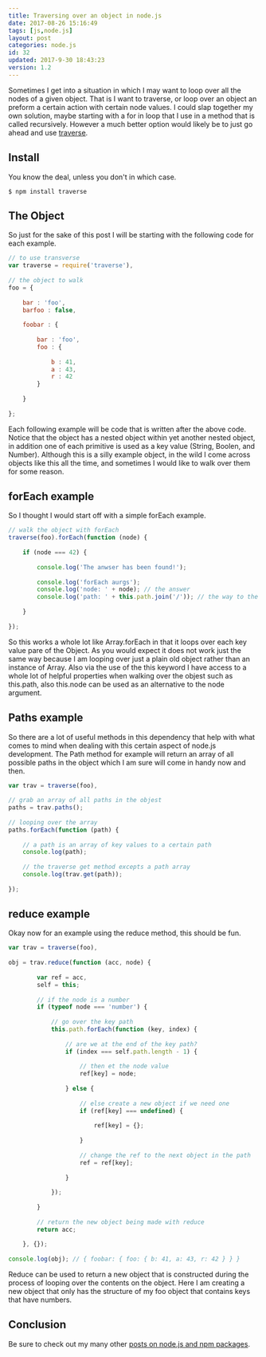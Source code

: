 ```yaml
---
title: Traversing over an object in node.js
date: 2017-08-26 15:16:49
tags: [js,node.js]
layout: post
categories: node.js
id: 32
updated: 2017-9-30 18:43:23
version: 1.2
---
```


Sometimes I get into a situation in which I may want to loop over all the nodes of a given object. That is I want to traverse, or loop over an object an preform a certain action with certain node values. I could slap together my own solution, maybe starting with a for in loop that I use in a method that is called recursively. However a much better option would likely be to just go ahead and use [traverse](https://www.npmjs.com/package/traverse).

<!-- more -->

## Install

You know the deal, unless you don't in which case.

```
$ npm install traverse
```

## The Object

So just for the sake of this post I will be starting with the following code for each example.

```js
// to use transverse
var traverse = require('traverse'),
 
// the object to walk
foo = {
 
    bar : 'foo',
    barfoo : false,
 
    foobar : {
 
        bar : 'foo',
        foo : {
 
            b : 41,
            a : 43,
            r : 42
        }
 
    }
 
};
```

Each following example will be code that is written after the above code. Notice that the object has a nested object within yet another nested object, in addition one of each primitive is used as a key value (String, Boolen, and Number). Although this is a silly example object, in the wild I come across objects like this all the time, and sometimes I would like to walk over them for some reason.

## forEach example

So I thought I would start off with a simple forEach example.

```js
// walk the object with forEach
traverse(foo).forEach(function (node) {
 
    if (node === 42) {
 
        console.log('The anwser has been found!');
 
        console.log('forEach aurgs');
        console.log('node: ' + node); // the answer
        console.log('path: ' + this.path.join('/')); // the way to the answer
 
    }
 
});
```

So this works a whole lot like Array.forEach in that it loops over each key value pare of the Object. As you would expect it does not work just the same way because I am looping over just a plain old object rather than an instance of Array. Also via the use of the this keyword I have access to a whole lot of helpful properties when walking over the objest such as this.path, also this.node can be used as an alternative to the node argument.

## Paths example

So there are a lot of useful methods in this dependency that help with what comes to mind when dealing with this certain aspect of node.js development. The Path method for example will return an array of all possible paths in the object which I am sure will come in handy now and then.

```js
var trav = traverse(foo),
 
// grab an array of all paths in the objest
paths = trav.paths();
 
// looping over the array
paths.forEach(function (path) {
 
    // a path is an array of key values to a certain path
    console.log(path);
 
    // the traverse get method excepts a path array
    console.log(trav.get(path));
 
});
```

## reduce example

Okay now for an example using the reduce method, this should be fun.

```js
var trav = traverse(foo),
 
obj = trav.reduce(function (acc, node) {
 
        var ref = acc,
        self = this;
 
        // if the node is a number
        if (typeof node === 'number') {
 
            // go over the key path
            this.path.forEach(function (key, index) {
 
                // are we at the end of the key path?
                if (index === self.path.length - 1) {
 
                    // then et the node value
                    ref[key] = node;
 
                } else {
 
                    // else create a new object if we need one
                    if (ref[key] === undefined) {
 
                        ref[key] = {};
 
                    }
 
                    // change the ref to the next object in the path
                    ref = ref[key];
 
                }
 
            });
 
        }
 
        // return the new object being made with reduce
        return acc;
 
    }, {});
 
console.log(obj); // { foobar: { foo: { b: 41, a: 43, r: 42 } } }
```

Reduce can be used to return a new object that is constructed during the process of looping over the contents on the object. Here I am creating a new object that only has the structure of my foo object that contains keys that have numbers.

## Conclusion

Be sure to check out my many other [posts on node.js and npm packages](/categories/node-js/).

